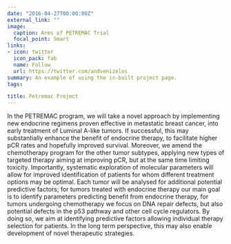 ```yaml
---
date: "2016-04-27T00:00:00Z"
external_link: ""
image:
  caption: Arms of PETREMAC Trial
  focal_point: Smart
links:
- icon: twitter
  icon_pack: fab
  name: Follow
  url: https://twitter.com/andvenizelos
summary: An example of using the in-built project page.
tags:

title: Petremac Project
---
```


In the PETREMAC program, we will take a novel approach by implementing new endocrine regimens proven effective in metastatic breast cancer, into early treatment of Luminal A-like tumors. If successful, this may substantially enhance the benefit of endocrine therapy, to facilitate higher pCR rates and hopefully improved survival. Moreover, we amend the chemotherapy program for the other tumor subtypes, applying new types of targeted therapy aiming at improving pCR, but at the same time limiting toxicity. Importantly, systematic exploration of molecular parameters will allow for improved identification of patients for whom different treatment options may be optimal. Each tumor will be analysed for additional potential predictive factors; for tumors treated with endocrine therapy our main goal is to identify parameters predicting benefit from endocrine therapy, for tumors undergoing chemotherapy we focus on DNA repair defects, but also potential defects in the p53 pathway and other cell cycle regulators. By doing so, we aim at identifying predictive factors allowing individual therapy selection for patients. In the long term perspective, this may also enable development of novel therapeutic strategies.